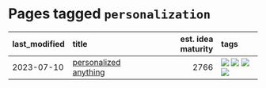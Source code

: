 # Pages tagged `personalization`

|last_modified|title|est. idea maturity|tags
|:---|:---|---:|:---|
|2023-07-10|[personalized anything](../personalized_anything.md)|2766|[![](https://img.shields.io/badge/tag-gdpr_data_export-496a1)](../tags/gdpr_data_export.md) [![](https://img.shields.io/badge/tag-llm-683f3)](../tags/llm.md) [![](https://img.shields.io/badge/tag-personalization-96bcc)](../tags/personalization.md) [![](https://img.shields.io/badge/tag-productivity-77485f)](../tags/productivity.md)|